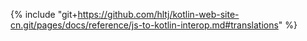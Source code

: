 {% include "git+https://github.com/hltj/kotlin-web-site-cn.git/pages/docs/reference/js-to-kotlin-interop.md#translations" %}
